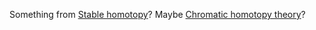 Something from [Stable homotopy](Stable%20homotopy.md)?
Maybe [Chromatic homotopy theory](Chromatic%20homotopy%20theory)?